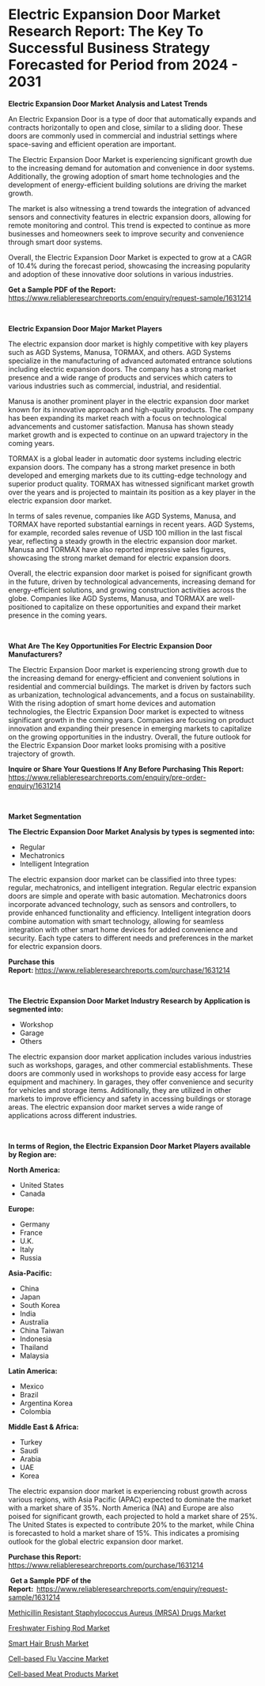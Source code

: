 <p><h1>Electric Expansion Door Market Research Report: The Key To Successful Business Strategy Forecasted for Period from 2024 - 2031</h1></p><p><strong>Electric Expansion Door Market Analysis and Latest Trends</strong></p>
<p><p>An Electric Expansion Door is a type of door that automatically expands and contracts horizontally to open and close, similar to a sliding door. These doors are commonly used in commercial and industrial settings where space-saving and efficient operation are important.</p><p>The Electric Expansion Door Market is experiencing significant growth due to the increasing demand for automation and convenience in door systems. Additionally, the growing adoption of smart home technologies and the development of energy-efficient building solutions are driving the market growth.</p><p>The market is also witnessing a trend towards the integration of advanced sensors and connectivity features in electric expansion doors, allowing for remote monitoring and control. This trend is expected to continue as more businesses and homeowners seek to improve security and convenience through smart door systems.</p><p>Overall, the Electric Expansion Door Market is expected to grow at a CAGR of 10.4% during the forecast period, showcasing the increasing popularity and adoption of these innovative door solutions in various industries.</p></p>
<p><strong>Get a Sample PDF of the Report:&nbsp;</strong> <a href="https://www.reliableresearchreports.com/enquiry/request-sample/1631214">https://www.reliableresearchreports.com/enquiry/request-sample/1631214</a></p>
<p>&nbsp;</p>
<p><strong>Electric Expansion Door Major Market Players</strong></p>
<p><p>The electric expansion door market is highly competitive with key players such as AGD Systems, Manusa, TORMAX, and others. AGD Systems specialize in the manufacturing of advanced automated entrance solutions including electric expansion doors. The company has a strong market presence and a wide range of products and services which caters to various industries such as commercial, industrial, and residential.</p><p>Manusa is another prominent player in the electric expansion door market known for its innovative approach and high-quality products. The company has been expanding its market reach with a focus on technological advancements and customer satisfaction. Manusa has shown steady market growth and is expected to continue on an upward trajectory in the coming years.</p><p>TORMAX is a global leader in automatic door systems including electric expansion doors. The company has a strong market presence in both developed and emerging markets due to its cutting-edge technology and superior product quality. TORMAX has witnessed significant market growth over the years and is projected to maintain its position as a key player in the electric expansion door market.</p><p>In terms of sales revenue, companies like AGD Systems, Manusa, and TORMAX have reported substantial earnings in recent years. AGD Systems, for example, recorded sales revenue of USD 100 million in the last fiscal year, reflecting a steady growth in the electric expansion door market. Manusa and TORMAX have also reported impressive sales figures, showcasing the strong market demand for electric expansion doors.</p><p>Overall, the electric expansion door market is poised for significant growth in the future, driven by technological advancements, increasing demand for energy-efficient solutions, and growing construction activities across the globe. Companies like AGD Systems, Manusa, and TORMAX are well-positioned to capitalize on these opportunities and expand their market presence in the coming years.</p></p>
<p>&nbsp;</p>
<p><strong>What Are The Key Opportunities For Electric Expansion Door Manufacturers?</strong></p>
<p><p>The Electric Expansion Door market is experiencing strong growth due to the increasing demand for energy-efficient and convenient solutions in residential and commercial buildings. The market is driven by factors such as urbanization, technological advancements, and a focus on sustainability. With the rising adoption of smart home devices and automation technologies, the Electric Expansion Door market is expected to witness significant growth in the coming years. Companies are focusing on product innovation and expanding their presence in emerging markets to capitalize on the growing opportunities in the industry. Overall, the future outlook for the Electric Expansion Door market looks promising with a positive trajectory of growth.</p></p>
<p><strong>Inquire or Share Your Questions If Any Before Purchasing This Report:</strong> <a href="https://www.reliableresearchreports.com/enquiry/pre-order-enquiry/1631214">https://www.reliableresearchreports.com/enquiry/pre-order-enquiry/1631214</a></p>
<p>&nbsp;</p>
<p><strong>Market Segmentation</strong></p>
<p><strong>The Electric Expansion Door Market Analysis by types is segmented into:</strong></p>
<p><ul><li>Regular</li><li>Mechatronics</li><li>Intelligent Integration</li></ul></p>
<p><p>The electric expansion door market can be classified into three types: regular, mechatronics, and intelligent integration. Regular electric expansion doors are simple and operate with basic automation. Mechatronics doors incorporate advanced technology, such as sensors and controllers, to provide enhanced functionality and efficiency. Intelligent integration doors combine automation with smart technology, allowing for seamless integration with other smart home devices for added convenience and security. Each type caters to different needs and preferences in the market for electric expansion doors.</p></p>
<p><strong>Purchase this Report:&nbsp;</strong><a href="https://www.reliableresearchreports.com/purchase/1631214">https://www.reliableresearchreports.com/purchase/1631214</a></p>
<p>&nbsp;</p>
<p><strong>The Electric Expansion Door Market Industry Research by Application is segmented into:</strong></p>
<p><ul><li>Workshop</li><li>Garage</li><li>Others</li></ul></p>
<p><p>The electric expansion door market application includes various industries such as workshops, garages, and other commercial establishments. These doors are commonly used in workshops to provide easy access for large equipment and machinery. In garages, they offer convenience and security for vehicles and storage items. Additionally, they are utilized in other markets to improve efficiency and safety in accessing buildings or storage areas. The electric expansion door market serves a wide range of applications across different industries.</p></p>
<p>&nbsp;</p>
<p><strong>In terms of Region, the Electric Expansion Door Market Players available by Region are:</strong></p>
<p>
    <p> <strong> North America: </strong>
        <ul>
            <li>United States</li>
            <li>Canada</li>
        </ul>
        </p> 
    <p> <strong> Europe: </strong>
        <ul>
            <li>Germany</li>
            <li>France</li>
            <li>U.K.</li>
            <li>Italy</li>
            <li>Russia</li>
        </ul>
        </p> 
    <p> <strong> Asia-Pacific: </strong>
        <ul>
            <li>China</li>
            <li>Japan</li>
            <li>South Korea</li>
            <li>India</li>
            <li>Australia</li>
            <li>China Taiwan</li>
            <li>Indonesia</li>
            <li>Thailand</li>
            <li>Malaysia</li>
        </ul>
        </p> 
    <p> <strong> Latin America: </strong>
        <ul>
            <li>Mexico</li>
            <li>Brazil</li>
            <li>Argentina Korea</li>
            <li>Colombia</li>
        </ul>
        </p> 
    <p> <strong> Middle East & Africa: </strong>
        <ul>
            <li>Turkey</li>
            <li>Saudi</li>
            <li>Arabia</li>
            <li>UAE</li>
            <li>Korea</li>
        </ul>
    </p>
    </p>
<p><p>The electric expansion door market is experiencing robust growth across various regions, with Asia Pacific (APAC) expected to dominate the market with a market share of 35%. North America (NA) and Europe are also poised for significant growth, each projected to hold a market share of 25%. The United States is expected to contribute 20% to the market, while China is forecasted to hold a market share of 15%. This indicates a promising outlook for the global electric expansion door market.</p></p>
<p><strong>Purchase this Report: </strong><a href="https://www.reliableresearchreports.com/purchase/1631214">https://www.reliableresearchreports.com/purchase/1631214</a></p>
<p>&nbsp;<strong>Get a Sample PDF of the Report:&nbsp;&nbsp;</strong><a href="https://www.reliableresearchreports.com/enquiry/request-sample/1631214">https://www.reliableresearchreports.com/enquiry/request-sample/1631214</a></p>
<p><strong></strong></p>
<p><p><a href="https://noble-drawer-34c.notion.site/Methicillin-Resistant-Staphylococcus-Aureus-MRSA-Drugs-Market-Size-Growing-and-Forecasted-for-peri-443b5a084faf4b56bda211c61043698d">Methicillin Resistant Staphylococcus Aureus (MRSA) Drugs Market</a></p><p><a href="https://view.publitas.com/reportprime-1/freshwater-fishing-rod-market-research-report-forecasted-for-period-from-2024-2031-by-market-type-market-application-and-region/">Freshwater Fishing Rod Market</a></p><p><a href="https://view.publitas.com/reportprime-1/smart-hair-brush-market-insights-market-players-and-forecast-till-2031/">Smart Hair Brush Market</a></p><p><a href="https://three-jumbo-f6d.notion.site/Cell-based-Flu-Vaccine-Market-Size-Evaluating-its-Market-Trends-Growth-and-Projections-2024-203-0581849b8c5d490f8b6ce486a032ecc1">Cell-based Flu Vaccine Market</a></p><p><a href="https://iodized-pantydraco-05c.notion.site/Cell-based-Meat-Products-Market-Furnish-Information-about-Market-Size-Market-Share-Market-Dynamics-f0c3426736c046ca8b74c6e968726489">Cell-based Meat Products Market</a></p></p>